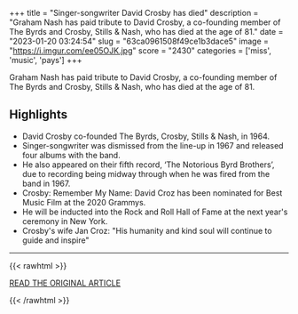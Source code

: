 +++
title = "Singer-songwriter David Crosby has died"
description = "Graham Nash has paid tribute to David Crosby, a co-founding member of The Byrds and Crosby, Stills & Nash, who has died at the age of 81."
date = "2023-01-20 03:24:54"
slug = "63ca0961508f49ce1b3dace5"
image = "https://i.imgur.com/ee05OJK.jpg"
score = "2430"
categories = ['miss', 'music', 'pays']
+++

Graham Nash has paid tribute to David Crosby, a co-founding member of The Byrds and Crosby, Stills & Nash, who has died at the age of 81.

## Highlights

- David Crosby co-founded The Byrds, Crosby, Stills & Nash, in 1964.
- Singer-songwriter was dismissed from the line-up in 1967 and released four albums with the band.
- He also appeared on their fifth record, ‘The Notorious Byrd Brothers’, due to recording being midway through when he was fired from the band in 1967.
- Crosby: Remember My Name: David Croz has been nominated for Best Music Film at the 2020 Grammys.
- He will be inducted into the Rock and Roll Hall of Fame at the next year's ceremony in New York.
- Crosby's wife Jan Croz: "His humanity and kind soul will continue to guide and inspire"

---

{{< rawhtml >}}
  <p class="article-category">
    <a target="_blank" href="https://www.nme.com/news/music/singer-songwriter-david-crosby-died-3383908">READ THE ORIGINAL ARTICLE</a>
  </p>
{{< /rawhtml >}}
